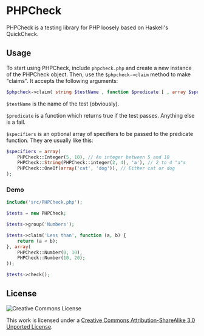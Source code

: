 # PHPCheck

PHPCheck is a testing library for PHP loosely based on Haskell's QuickCheck.

## Usage

To start using PHPCheck, include `phpcheck.php` and create a new instance of the PHPCheck object. Then, use the `$phpcheck->claim` method to make "claims". It accepts the following arguments:

```php
$phpcheck->claim( string $testName , function $predicate [ , array $specifiers ] )
```

`$testName` is the name of the test (obviously).

`$predicate` is a function which returns true if the test passes. Anything else is a fail.

`$specifiers` is an optional array of specifiers to be passed to the predicate function. They are usually like this:

```php
$specifiers = array(
	PHPCheck::Integer(5, 10), // An integer between 5 and 10
	PHPCheck::String(PHPCheck::integer(2, 4), 'a'), // 2 to 4 "a"s
	PHPCheck::OneOf(array('cat', 'dog')), // Either cat or dog
);
```

### Demo

```php
include('src/PHPCheck.php');

$tests = new PHPCheck;

$tests->group('Numbers');

$tests->claim('Less than', function (a, b) {
	return (a < b);
}, array(
	PHPCheck::Number(0, 10),
	PHPCheck::Number(10, 20);
));

$tests->check();
```

## License

![Creative Commons License](http://i.creativecommons.org/l/by-sa/3.0/88x31.png)

This work is licensed under a [Creative Commons Attribution-ShareAlike 3.0 Unported License](http://creativecommons.org/licenses/by-sa/3.0/).
